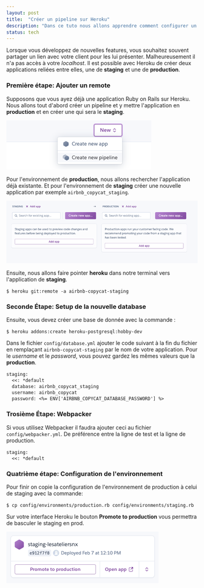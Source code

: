 ```yaml
---
layout: post
title:  "Créer un pipeline sur Heroku"
description: "Dans ce tuto nous allons apprendre comment configurer un environnement de staging."
status: tech
---
```


Lorsque vous développez de nouvelles features, vous souhaitez souvent partager un lien avec votre client pour les lui présenter. Malheureusement il n'a pas accès à votre *localhost*. Il est possible avec Heroku de créer deux applications reliées entre elles, une de **staging** et une de **production**.

### Première étape: Ajouter un remote

Supposons que vous ayez déjà une application Ruby on Rails sur Heroku. Nous allons tout d'abord créer un pipeline et y mettre l'application en **production** et en créer une qui sera le **staging**.

<img src="/images/posts/staging-env/new-pipeline.png" class="image" alt="New Pipeline">

Pour l'environnement de **production**, nous allons rechercher l'application déjà existante. Et pour l'environnement de **staging** créer une nouvelle application par exemple `airbnb_copycat_staging`.

<img src="/images/posts/staging-env/applications.png" class="image" alt="application">

Ensuite, nous allons faire pointer **heroku** dans notre terminal vers l'application de **staging**.

```
$ heroku git:remote -a airbnb-copycat-staging
```

### Seconde Étape: Setup de la nouvelle database

Ensuite, vous devez créer une base de donnée avec la commande :

```
$ heroku addons:create heroku-postgresql:hobby-dev
```

Dans le fichier `config/database.yml` ajouter le code suivant à la fin du fichier en remplaçant `airbnb-copycat-staging` par le nom de votre application. Pour le *username* et le *password*, vous pouvez gardez les mêmes valeurs que la **production**.

```
staging:
  <<: *default
  database: airbnb_copycat_staging
  username: airbnb_copycat
  password: <%= ENV['AIRBNB_COPYCAT_DATABASE_PASSWORD'] %>
```

### Trosième Étape: Webpacker

Si vous utilisez Webpacker il faudra ajouter ceci au fichier `config/webpacker.yml`. De préférence entre la ligne de test et la ligne de production.

```
staging:
  <<: *default
```

### Quatrième étape: Configuration de l'environnement

Pour finir on copie la configuration de l'environnement de production à celui de staging avec la commande:

```
$ cp config/environments/production.rb config/environments/staging.rb
```

Sur votre interface Heroku le bouton **Promote to production** vous permettra de basculer le staging en prod.

<img src="/images/posts/staging-env/promote-to-production.png" class="image" alt="Promote to production">
